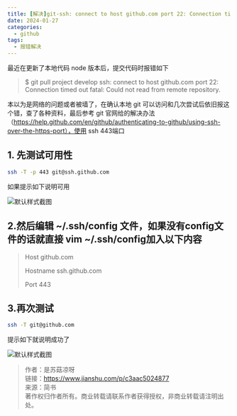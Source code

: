 ```yaml
---
title: [解决]git-ssh: connect to host github.com port 22: Connection timed out
date: 2024-01-27
categories:
  - github
tags:
  - 报错解决
---
```


最近在更新了本地代码 node 版本后，提交代码时报错如下

>$ git pull project develop
ssh: connect to host github.com port 22: Connection timed out
fatal: Could not read from remote repository.

本以为是网络的问题或者被墙了，在确认本地 git 可以访问和几次尝试后依旧报这个错，查了各种资料，最后参考 git 官网给的解决办法（https://help.github.com/en/github/authenticating-to-github/using-ssh-over-the-https-port），使用 ssh 443端口

## 1. 先测试可用性
```sh
ssh -T -p 443 git@ssh.github.com
```

如果提示如下说明可用

![默认样式截图](/image/posts/17080267-d7044850bfda0c00.webp)

## 2.然后编辑 ~/.ssh/config 文件，如果没有config文件的话就直接 vim ~/.ssh/config加入以下内容
>Host github.com
>
>Hostname ssh.github.com
>
>Port 443

## 3.再次测试
```sh
ssh -T git@github.com
```

提示如下就说明成功了

![默认样式截图](/image/posts/17080267-b51a508fcee41f6b.webp)

>作者：是苏菇凉呀<br>
>链接：https://www.jianshu.com/p/c3aac5024877<br>
>来源：简书<br>
>著作权归作者所有。商业转载请联系作者获得授权，非商业转载请注明出处。